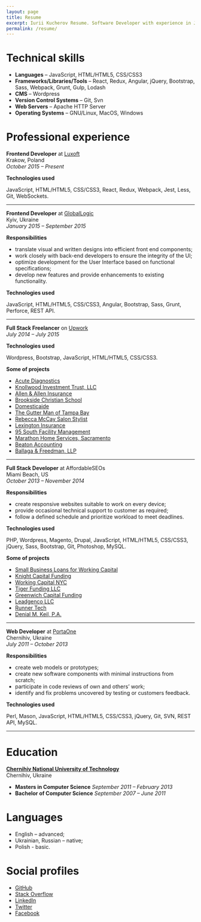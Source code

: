 ```yaml
---
layout: page
title: Resume
excerpt: Iurii Kucherov Resume. Software Developer with experience in Javascript (React and Angular), Wordpress and Bootstrap.
permalink: /resume/
---
```


# Technical skills

+ **Languages** – JavaScript, HTML/HTML5, CSS/CSS3
+ **Frameworks/Libraries/Tools** – React, Redux, Angular, jQuery, Bootstrap, Sass, Webpack, Grunt, Gulp, Lodash
+ **CMS** – Wordpress
+ **Version Control Systems** – Git, Svn
+ **Web Servers** – Apache HTTP Server
+ **Operating Systems** – GNU/Linux, MacOS, Windows

# Professional experience

**Frontend Developer** at <a href="http://www.luxoft.com/" target="_blank">Luxoft</a><br/>
Krakow, Poland<br/>
_October 2015 – Present_

**Technologies used**

JavaScript, HTML/HTML5, CSS/CSS3, React, Redux, Webpack, Jest, Less, Git, WebSockets.

----------

**Frontend Developer** at <a href="http://www.globallogic.com/" target="_blank">GlobalLogic</a><br/>
Kyiv, Ukraine<br/>
_January 2015 – September 2015_

**Responsibilities**

+ translate visual and written designs into efficient front end components;
+ work closely with back-end developers to ensure the integrity of the UI;
+ optimize development for the User Interface based on functional specifications;
+ develop new features and provide enhancements to existing functionality.

**Technologies used**

JavaScript, HTML/HTML5, CSS/CSS3, Angular, Bootstrap, Sass, Grunt, Perforce, REST API.

----------

**Full Stack Freelancer** on <a href="https://www.upwork.com/users/~01c8013e8487023dcf" target="_blank">Upwork</a><br/>
_July 2014 – July 2015_

**Technologies used**

Wordpress, Bootstrap, JavaScript, HTML/HTML5, CSS/CSS3.

**Some of projects**

+ <a href="http://acutediagnostics.com/" target="_blank">Acute Diagnostics</a>
+ <a href="http://trustknollwood.com/" target="_blank">Knollwood Investment Trust, LLC</a>
+ <a href="http://allen-allen.com" target="_blank">Allen & Allen Insurance</a>
+ <a href="http://brooksidechristian.com/" target="_blank">Brookside Christian School</a>
+ <a href="http://domesticaide.com/" target="_blank">Domesticaide</a>
+ <a href="http://gutter-man.com/" target="_blank">The Gutter Man of Tampa Bay</a>
+ <a href="http://rebeccathestylist.com/" target="_blank">Rebecca McCay Salon Stylist</a>
+ <a href="http://pia-ins.com/" target="_blank">Lexington Insurance</a>
+ <a href="http://95southinc.com/" target="_blank">95 South Facility Management</a>
+ <a href="http://gomarathon.net/" target="_blank">Marathon Home Services, Sacramento</a>
+ <a href="http://beatonaccounting.com/" target="_blank">Beaton Accounting</a>
+ <a href="http://ballagafreedman.com/" target="_blank">Ballaga & Freedman, LLP</a>

----------

**Full Stack Developer** at AffordableSEOs<br/>
Miami Beach, US<br/>
_October 2013 – November 2014_

**Responsibilities**

+ create responsive websites suitable to work on every device;
+ provide occasional technical support to customer as required;
+ follow a defined schedule and prioritize workload to meet deadlines.

**Technologies used**

PHP, Wordpress, Magento, Drupal, JavaScript, HTML/HTML5, CSS/CSS3, jQuery, Sass, Bootstrap, Git, Photoshop, MySQL.

**Some of projects**

+ <a href="http://www.ebusinessfunding.net/" target="_blank">Small Business Loans for Working Capital</a>
+ <a href="http://www.knightcapitalfunding.com/" target="_blank">Knight Capital Funding</a>
+ <a href="http://workingcapital.nyc/" target="_blank">Working Capital NYC</a>
+ <a href="http://tigerfundingllc.com/" target="_blank">Tiger Funding LLC</a>
+ <a href="http://greenwichcapitalfunding.com/" target="_blank">Greenwich Capital Funding</a>
+ <a href="http://leadgencollc.com/" target="_blank">Leadgenco LLC</a>
+ <a href="http://runnertech.com/" target="_blank">Runner Tech</a>
+ <a href="http://keillaw.com/" target="_blank">Denial M. Keil, P.A.</a>

----------

**Web Developer** at <a href="https://portaone.com/" target="_blank">PortaOne</a><br/>
Chernihiv, Ukraine<br/>
_July 2011 – October 2013_

**Responsibilities**

+ create web models or prototypes;
+ create new software components with minimal instructions from scratch;
+ participate in code reviews of own and others’ work;
+ identify and fix problems uncovered by testing or customers feedback.

**Technologies used**

Perl, Mason, JavaScript, HTML/HTML5, CSS/CSS3, jQuery, Git, SVN, REST API, MySQL.

----------

# Education

**<a href="http://en.stu.cn.ua/" target="_blank">Chernihiv National University of Technology</a>**<br/>
Chernihiv, Ukraine

+ **Masters in Computer Science** _September 2011 – February 2013_
+ **Bachelor of Computer Science** _September 2007 – June 2011_

# Languages

+ English – advanced;
+ Ukrainian, Russian – native;
+ Polish - basic.

# Social profiles
+ <a href="https://github.com/yuyokk" target="_blank">GitHub</a>
+ <a href="http://stackoverflow.com/users/1022726/yuyokk" target="_blank">Stack Overflow</a>
+ <a href="https://ua.linkedin.com/in/ikucherov" target="_blank">LinkedIn</a>
+ <a href="https://twitter.com/yuyokk" target="_blank">Twitter</a>
+ <a href="https://www.facebook.com/ikucherov" target="_blank">Facebook</a>
